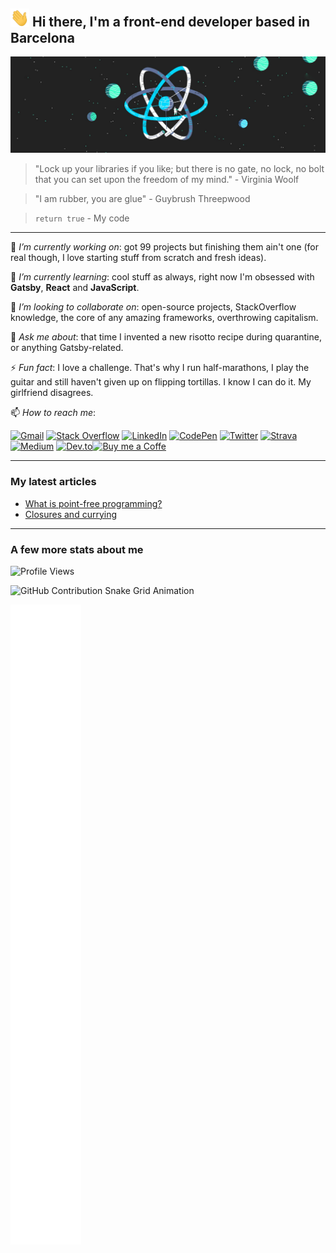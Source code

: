 ## <img src="https://github.com/fbuireu/fbuireu/blob/e1e94d68902c8ea92013ad311ee514a903db09ca/assets/gifs/waving-hand.gif?raw=true" width="30px"> Hi there, I'm a front-end developer based in Barcelona 

![Walking on the React's moon](https://github.com/fbuireu/fbuireu/blob/master/assets/images/jpg/react-universe.jpg?raw=true)

> "Lock up your libraries if you like; but there is no gate, no lock, no bolt that you can set upon the freedom of my mind." - Virginia Woolf

> "I am rubber, you are glue" - Guybrush Threepwood

> `return true` - My code 
-----

 🔭 *I’m currently working on*: got 99 projects but finishing them ain't one (for real though, I love starting stuff from scratch and fresh ideas).
 
 🌱 *I’m currently learning*: cool stuff as always, right now I'm obsessed with **Gatsby**, **React** and **JavaScript**. 
 
 👯 *I’m looking to collaborate on*: open-source projects, StackOverflow knowledge, the core of any amazing frameworks, overthrowing capitalism. 
 
 💬 *Ask me about*: that time I invented a new risotto recipe during quarantine, or anything Gatsby-related.
 
 ⚡ *Fun fact*: I love a challenge. That's why I run half-marathons, I play the guitar and still haven't given up on flipping tortillas. I know I can do it. My girlfriend disagrees.
 
 📫 *How to reach me*:

<a href="mailto:fbuireu@gmail.com" target="_blank"><img src="https://img.shields.io/badge/Gmail-D14836?style=for-the-badge&logo=gmail&logoColor=white" alt="Gmail"></a> <a href="https://stackoverflow.com/users/5585371/ferran-buireu?tab=profile" target="_blank"><img src="https://img.shields.io/badge/Stack_Overflow-FE7A16?style=for-the-badge&logo=stack-overflow&logoColor=white" alt="Stack Overflow"></a> <a href="https://www.linkedin.com/in/ferran-buireu/" target="_blank"><img src="https://img.shields.io/badge/LinkedIn-0077B5?style=for-the-badge&logo=linkedin&logoColor=white" alt="LinkedIn"></a> <a href="https://codepen.io/fbuireu" target="_blank"><img src="https://img.shields.io/badge/Codepen-000000?style=for-the-badge&logo=codepen&logoColor=white" alt="CodePen"></a> <a href="https://twitter.com/fbuireu" target="_blank"><img src="https://img.shields.io/badge/Twitter-1DA1F2?style=for-the-badge&logo=twitter&logoColor=white" alt="Twitter"></a> <a href="https://www.strava.com/athletes/19488414" target="_blank"><img src="https://img.shields.io/static/v1?style=for-the-badge&message=Strava&color=FC4C02&logo=Strava&logoColor=FFFFFF&label=" alt="Strava"></a> <a href="https://medium.com/@fbuireu" target="_blank"><img src="https://img.shields.io/badge/Medium-12100E?style=for-the-badge&logo=medium&logoColor=white" alt="Medium"></a> <a href="https://dev.to/fbuireu" target="_blank"><img src="https://img.shields.io/badge/dev.to-0A0A0A?style=for-the-badge&logo=devdotto&logoColor=white" alt="Dev.to"></a><a href="https://www.buymeacoffee.com/ferranbuireu" target="_blank"><img src="https://img.shields.io/badge/Buy_Me_A_Coffee-FFDD00?style=for-the-badge&logo=buy-me-a-coffee&logoColor=black" alt="Buy me a Coffe"></a>

-----
### My latest articles
 <!-- BLOG-POST-LIST:START -->
- [What is point-free programming?](https://fbuireu.medium.com/what-is-point-free-programming-99db1e373763?source=rss-152ec07c2b6d------2)
- [Closures and currying](https://fbuireu.medium.com/closures-and-currying-9774676d33fa?source=rss-152ec07c2b6d------2)
<!-- BLOG-POST-LIST:END -->

-----
### A few more stats about me

![Profile Views](https://komarev.com/ghpvc/?username=fbuireu&style=flat-square&color=4bada9)

![GitHub Contribution Snake Grid Animation](https://raw.githubusercontent.com/fbuireu/fbuireu/snake-grid-animation/github-contribution-snake-grid-animation.svg)

![GitHub Metrics](https://raw.githubusercontent.com/fbuireu/fbuireu/master/assets/svg/github-metrics.svg)

